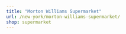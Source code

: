 ```yaml
---
title: "Morton Williams Supermarket"
url: /new-york/morton-williams-supermarket/
shop: supermarket
---
```

